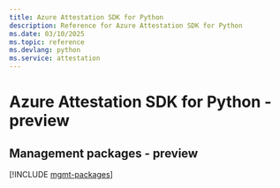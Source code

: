 ```yaml
---
title: Azure Attestation SDK for Python
description: Reference for Azure Attestation SDK for Python
ms.date: 03/10/2025
ms.topic: reference
ms.devlang: python
ms.service: attestation
---
```

# Azure Attestation SDK for Python - preview

## Management packages - preview
[!INCLUDE [mgmt-packages](attestation-mgmt-index.md)]